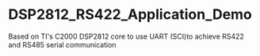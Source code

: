 # DSP2812_RS422_Application_Demo
Based on TI's C2000 DSP2812 core to use UART (SCI)to achieve RS422 and RS485 serial communication
